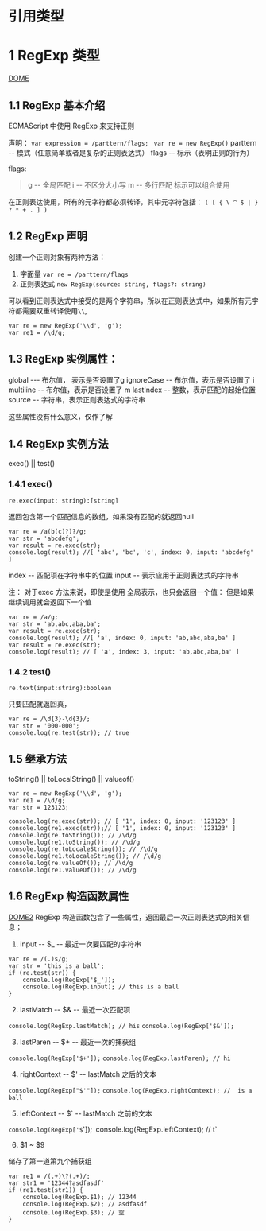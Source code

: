 # 引用类型
# 1 RegExp 类型
[DOME](././html/dome1.js)
## 1.1 RegExp 基本介绍

ECMAScript 中使用 RegExp 来支持正则

声明：
`var expression = /parttern/flags; `
`var re = new RegExp()`
parttern -- 模式（任意简单或者是复杂的正则表达式）
flags -- 标示（表明正则的行为）

flags:
>g -- 全局匹配
>i -- 不区分大小写
>m -- 多行匹配
标示可以组合使用

在正则表达使用，所有的元字符都必须转译，其中元字符包括：
`( [ { \ ^ $ | } ? * + . ] )`

## 1.2 RegExp 声明

创建一个正则对象有两种方法：
1. 字面量 `var re = /parttern/flags`
2. 正则表达式 `new RegExp(source: string, flags?: string)`

可以看到正则表达式中接受的是两个字符串，所以在正则表达式中，如果所有元字符都需要双重转译使用`\\`,
```
var re = new RegExp('\\d', 'g');
var re1 = /\d/g;
```

## 1.3 RegExp 实例属性：

global --- 布尔值， 表示是否设置了g
ignoreCase -- 布尔值，表示是否设置了 i
multiline -- 布尔值，表示是否设置了 m
lastIndex -- 整数，表示匹配的起始位置
source -- 字符串，表示正则表达式的字符串

这些属性没有什么意义，仅作了解

## 1.4 RegExp 实例方法

exec() || test()

### 1.4.1 exec()

`re.exec(input: string):[string]`

返回包含第一个匹配信息的数组，如果没有匹配的就返回null

```
var re = /a(b(c)?)?/g;
var str = 'abcdefg';
var result = re.exec(str);
console.log(result); //[ 'abc', 'bc', 'c', index: 0, input: 'abcdefg' ]
```
index -- 匹配项在字符串中的位置
input -- 表示应用于正则表达式的字符串

注： 对于exec 方法来说，即使是使用 全局表示，也只会返回一个值：
但是如果继续调用就会返回下一个值
```
var re = /a/g;
var str = 'ab,abc,aba,ba';
var result = re.exec(str);
console.log(result); //[ 'a', index: 0, input: 'ab,abc,aba,ba' ]
var result = re.exec(str);
console.log(result); // [ 'a', index: 3, input: 'ab,abc,aba,ba' ]
```

### 1.4.2 test()

`re.text(input:string):boolean`

只要匹配就返回真，

```
var re = /\d{3}-\d{3}/;
var str = '000-000';
console.log(re.test(str)); // true
```

## 1.5 继承方法

toString() || toLocalString() || valueof()

```
var re = new RegExp('\\d', 'g');
var re1 = /\d/g;
var str = 123123;

console.log(re.exec(str)); // [ '1', index: 0, input: '123123' ]
console.log(re1.exec(str));// [ '1', index: 0, input: '123123' ]
console.log(re.toString()); // /\d/g
console.log(re1.toString()); // /\d/g
console.log(re.toLocaleString()); // /\d/g
console.log(re1.toLocaleString()); // /\d/g
console.log(re.valueOf()); // /\d/g
console.log(re1.valueOf()); // /\d/g
```

## 1.6 RegExp 构造函数属性

[DOME2](././html/dome2.js)
RegExp 构造函数包含了一些属性，返回最后一次正则表达式的相关信息；

1. input -- $_ -- 最近一次要匹配的字符串
```
var re = /(.)s/g;
var str = 'this is a ball';
if (re.test(str)) {
    console.log(RegExp['$_']);
    console.log(RegExp.input); // this is a ball
}
```
2. lastMatch -- $& -- 最近一次匹配项

`console.log(RegExp.lastMatch); // his`
`console.log(RegExp['$&']);`

3. lastParen -- $+ -- 最近一次的捕获组

`console.log(RegExp['$+']);`
`console.log(RegExp.lastParen); // hi`

4. rightContext -- $' -- lastMatch 之后的文本

`console.log(RegExp["$'"]);`
`console.log(RegExp.rightContext); //  is a ball`

5. leftContext -- $` -- lastMatch 之前的文本

`console.log(RegExp['$`']);`
`console.log(RegExp.leftContext); // t`

6. $1 ~ $9

储存了第一道第九个捕获组

```
var re1 = /(.+)\?(.+)/;
var str1 = '12344?asdfasdf'
if (re1.test(str1)) {
    console.log(RegExp.$1); // 12344
    console.log(RegExp.$2); // asdfasdf
    console.log(RegExp.$3); // 空
}
```
